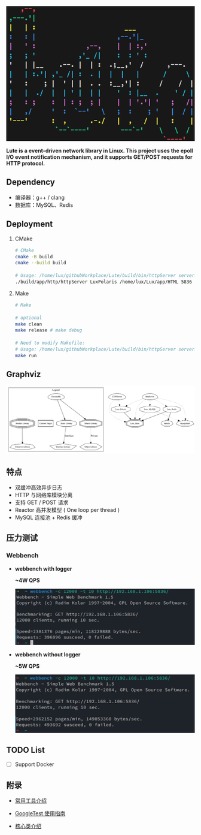 <div align=center><img src="./doc/ICON.png" width="640" height="360"></div>

**Lute is a event-driven network library in Linux. This project uses the epoll I/O event notification mechanism, and it supports GET/POST requests for HTTP protocol.**

## Dependency

- 编译器：g++ / clang
- 数据库：MySQL、Redis

## Deployment

1. CMake

    ```bash
    # CMake
    cmake -B build
    cmake --build build
    
    # Usage: /home/lux/githubWorkplace/Lute/build/bin/httpServer serverName staticSrcPrefix serverPort numThreads [IPofMySQLServer[default: 127.0.0.1] PortofMySQLServer[default: 3306] UsernameofMySQLServer[default: lutianen] PasswordofMySQLServer[default: lutianen] DatabaseofMySQLServer[default: user]]
    ./build/app/http/httpServer LuxPolaris /home/lux/Lux/app/HTML 5836 8 192.168.1.108 3306 lutianen lutianen LuxDatabase
    ```

2. Make

    ```bash
    # Make
    
    # optional
    make clean
    make release # make debug
    
    # Need to modify Makefile:
    # Usage: /home/lux/githubWorkplace/Lute/build/bin/httpServer serverName staticSrcPrefix serverPort numThreads [IPofMySQLServer[default: 127.0.0.1] PortofMySQLServer[default: 3306] UsernameofMySQLServer[default: lutianen] PasswordofMySQLServer[default: lutianen] DatabaseofMySQLServer[default: user]]
    make run
    ```

## Graphviz

![Graphviz](doc/graphviz.svg)

## 特点

- 双缓冲高效异步日志
- HTTP 与网络库模块分离
- 支持 GET / POST 请求
- Reactor 高并发模型 ( One loop per thread )
- MySQL 连接池 + Redis 缓冲

## 压力测试

### Webbench

- **webbench with logger**

    **~4W QPS**  

    ![webbench with logger](doc/webbench-with-logger.png)

- **webbench without logger**

    **~5W QPS**

    ![webbench without logger](doc/webbench-without-logger.png)

## TODO List

- [ ]  Support Docker

## 附录

- [常用工具介绍](doc/tools.md)

- [GoogleTest 使用指南](doc/GoogleTest.md)

- [核心类介绍](doc/CoreClass.md)
